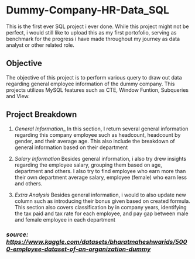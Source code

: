 # Dummy-Company-HR-Data_SQL
This is the first ever SQL project i ever done. While this project might not be perfect, i would still like to upload this as my first portofolio, serving as benchmark for the progress i have made throughout my journey as data analyst or other related role.

## Objective 
The objective of this project is to perform various query to draw out data regarding general employee information of the dummy company. This projects utilizes MySQL features such as CTE, Window Funtion, Subqueries and View. 

## Project Breakdown 
1. _General Information__
In this section, I return several general information regarding this company employee such as headcount, headcount by gender, and their average age. This also include the breakdown of general information based on their department

2. _Salary Information_
Besides general information, i also try drew insights regarding the employee salary, grouping them based on age, department and others. I also try to find employee who earn more than their own department average salary, employee (female) who earn less and others.

3. _Extra Analysis_
Besides general information, i would to also update new column such as introducing their bonus given based on created formula. This section also covers classification by in company years, identifying the tax paid and tax rate for each employee, and pay gap between male and female employee in each department 

### _source: https://www.kaggle.com/datasets/bharatmaheshwarids/5000-employee-dataset-of-an-organization-dummy_
